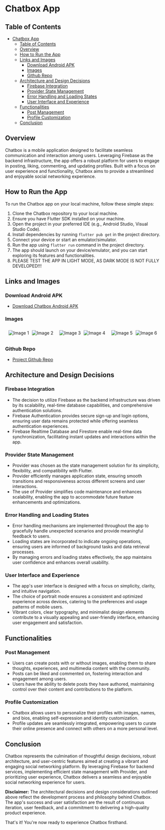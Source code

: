 # Chatbox App

## Table of Contents
- [Chatbox App](#chatbox-app)
  - [Table of Contents](#table-of-contents)
  - [Overview](#overview)
  - [How to Run the App](#how-to-run-the-app)
  - [Links and Images](#links-and-images)
    - [Download Android APK](#download-android-apk)
    - [Images](#images)
    - [Github Repo](#github-repo)
  - [Architecture and Design Decisions](#architecture-and-design-decisions)
    - [Firebase Integration](#firebase-integration)
    - [Provider State Management](#provider-state-management)
    - [Error Handling and Loading States](#error-handling-and-loading-states)
    - [User Interface and Experience](#user-interface-and-experience)
  - [Functionalities](#functionalities)
    - [Post Management](#post-management)
    - [Profile Customization](#profile-customization)
  - [Conclusion](#conclusion)

  
## Overview
Chatbox is a mobile application designed to facilitate seamless communication and interaction among users. Leveraging Firebase as the backend infrastructure, the app offers a robust platform for users to engage in posting, liking, commenting, and updating profiles. Built with a focus on user experience and functionality, Chatbox aims to provide a streamlined and enjoyable social networking experience.


## How to Run the App
To run the Chatbox app on your local machine, follow these simple steps:

1. Clone the Chatbox repository to your local machine.
2. Ensure you have Flutter SDK installed on your machine.
3. Open the project in your preferred IDE (e.g., Android Studio, Visual Studio Code).
4. Install dependencies by running `flutter pub get` in the project directory.
5. Connect your device or start an emulator/simulator.
6. Run the app using `flutter run` command in the project directory.
7. The app should launch on your device/emulator, and you can start exploring its features and functionalities.
8. PLEASE TEST THE APP IN LIGHT MODE, AS DARK MODE IS NOT FULLY DEVELOPED!!!

## Links and Images

### Download Android APK
- [Download Chatbox Android APK](https://drive.google.com/file/d/1KWxXPLgyg1XcFRus6leFHftiIw_xhF6_/view?usp=sharing)
### Images

<div style="display: flex; justify-content: center;">

<div style="margin: 10px; display: flex;">
    <div style="margin-right: 10px;">
        <img src="https://github.com/olagookundavid/kkk/assets/63510672/08f42a0c-4b75-4d5e-b0fc-652b95440931" alt="Image 1" >
    </div>
    <div>
        <img src="https://github.com/olagookundavid/kkk/assets/63510672/8cb04a8e-30a6-4267-a4b9-b4daa3f2daf9" alt="Image 2" >
    </div>
</div>


<div style="margin: 10px; display: flex;">
    <div style="margin-right: 10px;">
        <img src="https://github.com/olagookundavid/kkk/assets/63510672/8f55cc6a-f7d3-4d47-895e-cf2d221da75c" alt="Image 3" >
    </div>
    <div>
        <img src="https://github.com/olagookundavid/kkk/assets/63510672/d3a8d2c0-529d-4769-8361-57301e73852b" alt="Image 4" >
    </div>
</div>


<div style="margin: 10px; display: flex;">
    <div style="margin-right: 10px;">
        <img src="https://github.com/olagookundavid/kkk/assets/63510672/3c7c6fe3-ea7a-4352-9182-7931b0648520" alt="Image 5" >
    </div>
    <div>
        <img src="https://github.com/olagookundavid/kkk/assets/63510672/ef71cb1a-90a2-42b1-9288-a75d5080f86a" alt="Image 6" >
    </div>
</div>



</div>



### Github Repo
- [Project Github Repo](https://github.com/olagookundavid/brezze_learn_test?tab=readme-ov-file#images)

## Architecture and Design Decisions
### Firebase Integration
- The decision to utilize Firebase as the backend infrastructure was driven by its scalability, real-time database capabilities, and comprehensive authentication solutions.
- Firebase Authentication provides secure sign-up and login options, ensuring user data remains protected while offering seamless authentication experiences.
- Firebase Realtime Database and Firestore enable real-time data synchronization, facilitating instant updates and interactions within the app.

### Provider State Management
- Provider was chosen as the state management solution for its simplicity, flexibility, and compatibility with Flutter.
- Provider efficiently manages application state, ensuring smooth transitions and responsiveness across different screens and user interactions.
- The use of Provider simplifies code maintenance and enhances scalability, enabling the app to accommodate future feature enhancements and optimizations.

### Error Handling and Loading States
- Error handling mechanisms are implemented throughout the app to gracefully handle unexpected scenarios and provide meaningful feedback to users.
- Loading states are incorporated to indicate ongoing operations, ensuring users are informed of background tasks and data retrieval processes.
- By managing errors and loading states effectively, the app maintains user confidence and enhances overall usability.

### User Interface and Experience
- The app's user interface is designed with a focus on simplicity, clarity, and intuitive navigation.
- The choice of portrait mode ensures a consistent and optimized experience across devices, catering to the preferences and usage patterns of mobile users.
- Vibrant colors, clear typography, and minimalist design elements contribute to a visually appealing and user-friendly interface, enhancing user engagement and satisfaction.

## Functionalities
### Post Management
- Users can create posts with or without images, enabling them to share thoughts, experiences, and multimedia content with the community.
- Posts can be liked and commented on, fostering interaction and engagement among users.
- Users have the ability to delete posts they have authored, maintaining control over their content and contributions to the platform.

### Profile Customization
- Chatbox allows users to personalize their profiles with images, names, and bios, enabling self-expression and identity customization.
- Profile updates are seamlessly integrated, empowering users to curate their online presence and connect with others on a more personal level.
  
## Conclusion
Chatbox represents the culmination of thoughtful design decisions, robust architecture, and user-centric features aimed at creating a vibrant and engaging social networking platform. By leveraging Firebase for backend services, implementing efficient state management with Provider, and prioritizing user experience, Chatbox delivers a seamless and enjoyable social networking experience for users.

**Disclaimer:** The architectural decisions and design considerations outlined above reflect the development process and philosophy behind Chatbox. The app's success and user satisfaction are the result of continuous iteration, user feedback, and a commitment to delivering a high-quality product experience.


That's it! You're now ready to experience Chatbox firsthand.
